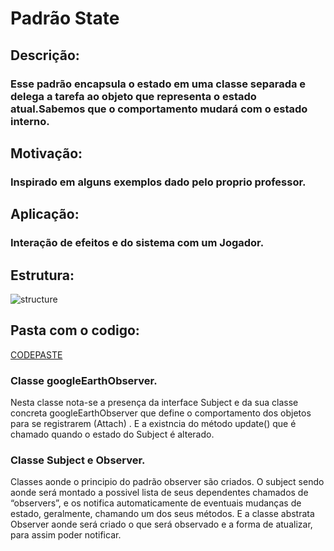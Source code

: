 # Padrão State

## Descrição:
### Esse padrão encapsula o estado em uma classe separada e delega a tarefa ao objeto que representa o estado atual.Sabemos que o comportamento mudará com o estado interno.

## Motivação:
### Inspirado em alguns exemplos dado pelo proprio professor.

## Aplicação:
### Interação de efeitos e do sistema com um Jogador.


## Estrutura:
![structure](https://www.devmedia.com.br/imagens/articles/208953/state1.PNG)


## Pasta com o codigo:
[CODEPASTE](/trabalhoStatePattern/src/trabalhoStatePattern)

### Classe googleEarthObserver.
Nesta classe  nota-se a presença da interface Subject e da sua classe concreta googleEarthObserver que define o comportamento dos objetos para se registrarem (Attach) .
 E a existncia do método update() que é chamado quando o estado do Subject é alterado.

### Classe Subject e Observer.
Classes aonde o principio do padrão observer são criados.
O subject sendo aonde será montado a possivel lista de seus dependentes chamados de “observers”, e os notifica automaticamente de eventuais mudanças de estado, geralmente, chamando um dos seus métodos.
E a classe abstrata Observer aonde será criado o que será observado e a forma de atualizar, para assim poder notificar.

